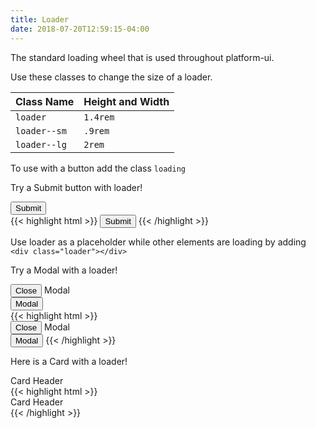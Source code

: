 ```yaml
---
title: Loader
date: 2018-07-20T12:59:15-04:00
---
```


The standard loading wheel that is used throughout platform-ui.

Use these classes to change the size of a loader.

| Class Name   | Height and Width |
| ------------ | ---------------- |
| `loader`     | `1.4rem`         |
| `loader--sm` | `.9rem`          |
| `loader--lg` | `2rem`           |

To use with a button add the class `loading`

Try a Submit button with loader!

<button class="button button--lg loader__submit">
  Submit
</button>
<div class="mt-3 mb-4">
{{< highlight html >}}
<button class="button button--lg loader__submit">
  Submit
</button>
{{< /highlight >}}
</div>

Use loader as a placeholder while other elements are loading by adding `<div class="loader"></div>`

Try a Modal with a loader!

<div id="loader-modal" class="modal modal--centered modal--closed" tabindex="-1">
  <div class="modal__inner animated slideInUp faster">
    <div class="modal__header">
      <button class="button modal__close loader__modal-close" data-modal="loader-modal">Close <i class="pi-times"></i></button>
      Modal
    </div>
    <div class="modal__content flex--center-content">
      <div class="loader loader--lg"></div>
    </div>
  </div>
</div>
<button class="button button--post button--lg modal__open loader__modal" data-modal="loader-modal">Modal</button>
<div class="mt-3 mb-4">
{{< highlight html >}}
<div id="loader-modal" class="modal modal--centered modal--closed" tabindex="-1">
  <div class="modal__inner animated slideInUp faster">
    <div class="modal__header">
      <button class="button modal__close" data-modal="loader-modal">Close <i class="pi-times"></i></button>
      Modal
    </div>
    <div class="modal__content flex--center-content">
      <div class="loader loader--lg"></div>
    </div>
  </div>
</div>
<button class="button button--post button--lg modal__open loader__modal" data-modal="loader-modal">Modal</button>
{{< /highlight >}}
</div>

Here is a Card with a loader!

<div class="block-container">
  <div class="block block-4">
    <div class="card loader__card">
      <div class="card__header">
        <div class="card__group">
          <i class="pi-quill"></i>
          <div class="card__title">Card Header</div>
        </div>
      </div>
      <div class="loader loader--lg"></div>
    </div>
  </div>
</div>
<div class="mt-3 mb-4">
{{< highlight html >}}
<div class="block-container">
  <div class="block block-4">
    <div class="card loader__card">
      <div class="card__header">
        <div class="card__group">
          <i class="pi-quill"></i>
          <div class="card__title">Card Header</div>
        </div>
      </div>
      <div class="loader loader--lg"></div>
    </div>
  </div>
</div>
{{< /highlight >}}
</div>